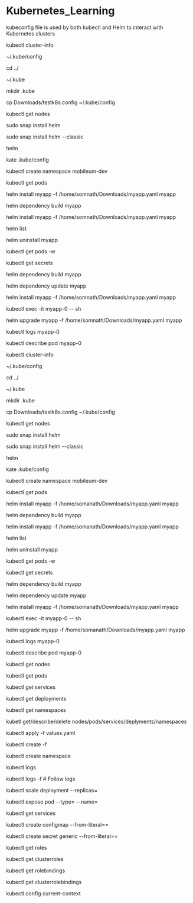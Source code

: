 # Kubernetes_Learning

kubeconfig file is used by both kubectl and Helm to interact with Kubernetes clusters

kubectl cluster-info

~/.kube/config

cd ../

~/.kube

mkdir .kube

cp Downloads/testk8s.config  ~/.kube/config

kubectl get nodes

sudo snap install helm

sudo snap install helm --classic

helm

kate .kube/config 

kubectl create namespace mobileum-dev

kubectl get pods

helm install myapp -f /home/somnath/Downloads/myapp.yaml myapp

helm dependency build myapp

helm install myapp -f /home/somnath/Downloads/myapp.yaml myapp

helm list

helm uninstall myapp

kubectl get pods -w

kubectl get secrets

helm dependency build myapp

helm dependency update myapp

helm install myapp -f /home/somnath/Downloads/myapp.yaml myapp

kubectl exec -it myapp-0 -- sh

helm upgrade myapp -f /home/somnath/Downloads/myapp.yaml myapp

kubectl logs myapp-0

kubectl describe pod myapp-0


kubectl cluster-info

~/.kube/config

cd ../

~/.kube

mkdir .kube

cp Downloads/testk8s.config  ~/.kube/config

kubectl get nodes

sudo snap install helm

sudo snap install helm --classic

helm

kate .kube/config 

kubectl create namespace mobileum-dev

kubectl get pods

helm install myapp -f /home/somanath/Downloads/myapp.yaml myapp

helm dependency build myapp

helm install myapp -f /home/somanath/Downloads/myapp.yaml myapp

helm list

helm uninstall myapp

kubectl get pods -w

kubectl get secrets

helm dependency build myapp

helm dependency update myapp

helm install myapp -f /home/somanath/Downloads/myapp.yaml myapp

kubectl exec -it myapp-0 -- sh

helm upgrade myapp -f /home/somanath/Downloads/myapp.yaml myapp

kubectl logs myapp-0

kubectl describe pod myapp-0


kubectl get nodes

kubectl get pods

kubectl get services

kubectl get deployments

kubectl get namespaces

kubetl get/describe/delete nodes/pods/services/deplyments/namespaces

kubectl apply -f values.yaml

kubectl create -f <filename>

kubectl create namespace <namespace-name>

kubectl logs <pod-name>

kubectl logs -f <pod-name>  # Follow logs

kubectl scale deployment <deployment-name> --replicas=<number>

kubectl expose pod <pod-name> --type=<service-type> --name=<service-name>

kubectl get services

kubectl create configmap <configmap-name> --from-literal=<key>=<value>

kubectl create secret generic <secret-name> --from-literal=<key>=<value>

kubectl get roles

kubectl get clusterroles

kubectl get rolebindings

kubectl get clusterrolebindings

kubectl config current-context

